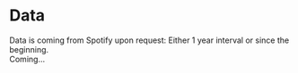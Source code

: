 # Data
Data is coming from Spotify upon request: Either 1 year interval or since the beginning.
<br>
Coming...